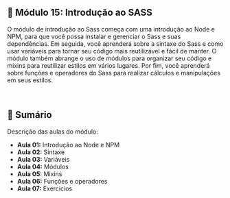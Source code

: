 ## 📌 Módulo 15: Introdução ao SASS
O módulo de introdução ao Sass começa com uma introdução ao Node e NPM, para que você possa instalar e gerenciar o Sass e suas dependências. Em seguida, você aprenderá sobre a sintaxe do Sass e como usar variáveis para tornar seu código mais reutilizável e fácil de manter. O módulo também abrange o uso de módulos para organizar seu código e mixins para reutilizar estilos em vários lugares. Por fim, você aprenderá sobre funções e operadores do Sass para realizar cálculos e manipulações em seus estilos.

<br>

## 📎 Sumário
Descrição das aulas do módulo:
- **Aula 01:** Introdução ao Node e NPM 
- **Aula 02:** Sintaxe 
- **Aula 03:** Variáveis 
- **Aula 04:** Módulos
- **Aula 05:** Mixins 
- **Aula 06:** Funções e operadores
- **Aula 07:** Exercicios 